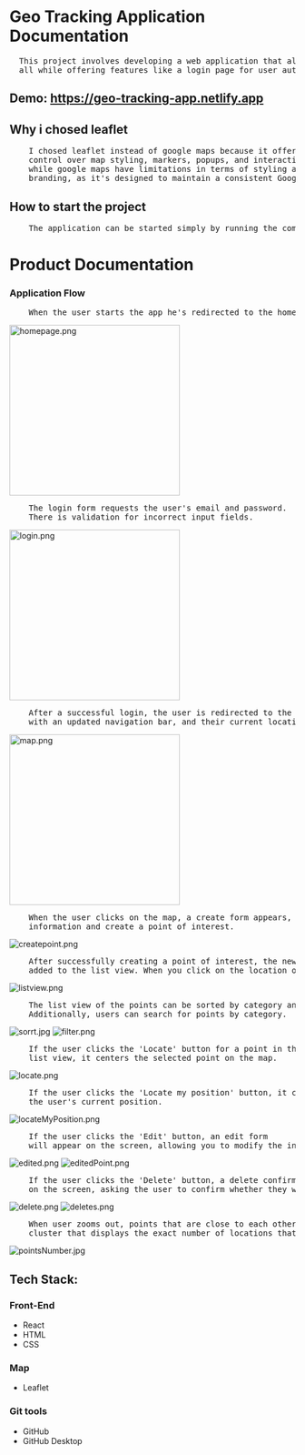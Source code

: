 # Geo Tracking Application Documentation 
<pre>
  This project involves developing a web application that allows users to view a map,create, edit,delete, and save points of interest,
  all while offering features like a login page for user authentication and a menu for easy navigation.
</pre>


## Demo: https://geo-tracking-app.netlify.app

## Why i chosed leaflet
<pre>
    I chosed leaflet instead of google maps because it offers you full 
    control over map styling, markers, popups, and interactions, 
    while google maps have limitations in terms of styling and 
    branding, as it's designed to maintain a consistent Google Maps look.
</pre>

## How to start the project

<pre>
    The application can be started simply by running the command `npm start`.
</pre>

# Product Documentation
### Application Flow

<pre>
    When the user starts the app he's redirected to the home page.
</pre>

<p>
    <img height="300em" src="https://imageupload.io/ib/mh09BMjW0KnNfCn_1693566321.png" alt="homepage.png"/>
</p>

<pre>
    The login form requests the user's email and password. 
    There is validation for incorrect input fields.
</pre>

<p>
    <img height="300em" src="https://imageupload.io/ib/NijMsSWcGfgKmcX_1693565990.png" alt="login.png"/>
</p>

<pre>
    After a successful login, the user is redirected to the map page
    with an updated navigation bar, and their current location is centered on the map.
</pre>

<p>
    <img height="300em" src="https://imageupload.io/ib/2bypHssLGmy6pY2_1693566841.png" alt="map.png"/>
</p>

<pre>
    When the user clicks on the map, a create form appears, allowing the user to enter
    information and create a point of interest.
</pre>

<p>
    <img  src="https://imageupload.io/ib/mIERFLvXlTh4doa_1693567428.png" alt="createpoint.png"/>
</p>

<pre>
    After successfully creating a point of interest, the new location is 
    added to the list view. When you click on the location on the map, a popup appears.
</pre>

<p>
    <img  src="https://imageupload.io/ib/ZVgclgpXEivwEd3_1693567739.png" alt="listview.png"/>
</p>

<pre>
    The list view of the points can be sorted by category and name. 
    Additionally, users can search for points by category.
</pre>

<p>
    <img  src="https://imageupload.io/ib/Lq9UD4I586GGIza_1693568129.jpg" alt="sorrt.jpg"/>
    <img  src="https://imageupload.io/ib/Iq0A8WlQ65aKGjZ_1693568157.png" alt="filter.png"/>
</p>

<pre>
    If the user clicks the 'Locate' button for a point in the 
    list view, it centers the selected point on the map.
</pre>

<p>
    <img  src="https://imageupload.io/ib/2OnuG2RIgKvWGxK_1693568378.png" alt="locate.png"/>
<p>

<pre>
    If the user clicks the 'Locate my position' button, it centers the map on 
    the user's current position.
</pre>

<p>
    <img  src="https://imageupload.io/ib/xmZggui69okhI7s_1693568562.png" alt="locateMyPosition.png"/>
</p>

<pre>
    If the user clicks the 'Edit' button, an edit form 
    will appear on the screen, allowing you to modify the information of the point.
</pre>

<p>
    <img  src="https://imageupload.io/ib/Ylf2edThMeCG3EY_1693568837.png" alt="edited.png"/>
    <img  src="https://imageupload.io/ib/MzUXhH5pIvBFeqF_1693568944.png" alt="editedPoint.png"/>
</p>

<pre>
    If the user clicks the 'Delete' button, a delete confirmation dialog will appear
    on the screen, asking the user to confirm whether they want to delete the point.
</pre>

<p>
 <img  src="https://imageupload.io/ib/1wLgz9qQw0n42IR_1693569103.png" alt="delete.png"/>
    <img  src="https://imageupload.io/ib/cvSkkOKirMpfWtB_1693569180.png" alt="deletes.png"/>
</p>

<pre>
    When user zooms out, points that are close to each other form a marker
    cluster that displays the exact number of locations that are in close proximity.
</pre>
<p>
    <img  src="https://imageupload.io/ib/uWWI7uLG9FXWXbU_1693651787.jpg" alt="pointsNumber.jpg"/>
</p>

## Tech Stack:
### Front-End
<p></p>
<ul>
  <li>React</li>
  <li>HTML</li>
  <li>CSS</li>
</ul>

### Map 
<ul>
  <li>Leaflet</li>
</ul>

### Git tools
<p></p>
<ul>
  <li>GitHub</li>
  <li>GitHub Desktop</li>
</ul>
